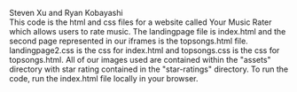Steven Xu and Ryan Kobayashi <br>
This code is the html and css files for a website called Your Music Rater which allows users to rate music. The landingpage file is index.html and the second page represented in our iframes is the topsongs.html file. landingpage2.css is the css for index.html and topsongs.css is the css for topsongs.html. All of our images used are contained within the "assets" directory with star rating contained in the "star-ratings" directory. To run the code, run the index.html file locally in your browser.
